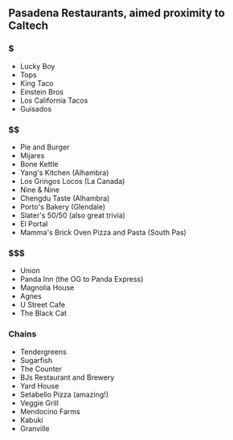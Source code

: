 ## Pasadena Restaurants, aimed proximity to Caltech

### $
* Lucky Boy
* Tops
* King Taco
* Einstein Bros
* Los California Tacos
* Guisados

### $$
* Pie and Burger
* Mijares
* Bone Kettle
* Yang's Kitchen (Alhambra)
* Los Gringos Locos (La Canada)
* Nine & Nine
* Chengdu Taste (Alhambra)
* Porto's Bakery (Glendale)
* Slater's 50/50 (also great trivia)
* El Portal
* Mamma's Brick Oven Pizza and Pasta (South Pas)

### $$$ 
* Union 
* Panda Inn (the OG to Panda Express)
* Magnolia House
* Agnes
* U Street Cafe
* The Black Cat

### Chains
* Tendergreens
* Sugarfish
* The Counter
* BJs Restaurant and Brewery
* Yard House
* Setabello Pizza (amazing!)
* Veggie Grill
* Mendocino Farms
* Kabuki
* Granville
